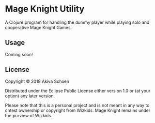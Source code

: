 # Mage Knight Utility

A Clojure program for handling the dummy player while playing solo and cooperative Mage Knight Games.

## Usage

Coming soon!

## License

Copyright © 2018 Akiva Schoen

Distributed under the Eclipse Public License either version 1.0 or (at
your option) any later version.

Please note that this is a personal project and is not meant in any way to cntest ownership or copyright from Wizkids. Mage Knight remains under the purview of Wizkids.
